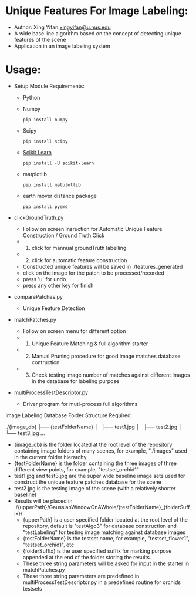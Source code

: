 # Unique Features For Image Labeling:
- Author: Xing Yifan <xingyifan@u.nus.edu>
- A wide base line algorithm based on the concept of detecting unique features of the scene 
- Application in an image labeling system

# Usage:

- Setup Module Requirements:
  - Python
  - Numpy
  
    ```
    pip install numpy
    ```
  - Scipy
  
    ```
    pip install scipy
    ```
  - [Scikit Learn](http://scikit-learn.org/stable/install.html)
  
    ```
    pip install -U scikit-learn    
    ```
  - matplotlib
  
    ```
    pip install matplotlib
    ```
  - earth mover distance package
  
    ```
    pip install pyemd
    ```

- clickGroundTruth.py

  - Follow on screen insruction for Automatic Unique Feature Construction / Ground Truth Click
  - 1. click for mannual groundTruth labelling
  - 2. click for automatic feature construction
  - Constructed unique features will be saved in ./features_generated
  - click on the image for the patch to be processed/recorded
  - press 'u' for undo
  - press any other key for finish

- comparePatches.py
  - Unique Feature Detection

- matchPatches.py
  - Follow on screen menu for different option
  - 1. Unique Feature Matching & full algorithm starter
  - 2. Manual Pruning procedure for good image matches database contruction
  - 3. Check testing image number of matches against different images in the database for labeling purpose

- multiProcessTestDescriptor.py
  - Driver program for muti-process full algorithms

Image Labeling Database Folder Structure Required:

./{image_db}
├── {testFolderName}
│   ├── test1.jpg
│   ├── test2.jpg
│   └── test3.jpg
...

- {image_db} is the folder located at the root level of the repository containing image folders of many scenes, for example, "./images" used in the current folder hierarchy
- {testFolderName} is the folder containing the three images of three different view points, for example, "testset_orchid1"
- test1.jpg and test3.jpg are the super wide baseline image sets used for construct the unique feature patches database for the scene
- test2.jpg is the testing image of the scene (with a relatively shorter baseline)
- Results will be placed in ./{upperPath}/GaussianWindowOnAWhole/{testFolderName}_{folderSuffix}/
  - {upperPath} is a user specified folder located at the root level of the repository, default is "testAlgo3" for database construction and "testLabeling" for testing image matching against database images
  - {testFolderName} is the testset name, for example, "testset_flower1", "testset_orchid1", etc
  - {folderSuffix} is the user specified suffix for marking purpose appended at the end of the folder storing the results.
  - These three string parameters will be asked for input in the starter in matchPatches.py
  - These three string parameters are predefined in multiProcessTestDescriptor.py in a predefined routine for orchids testsets
